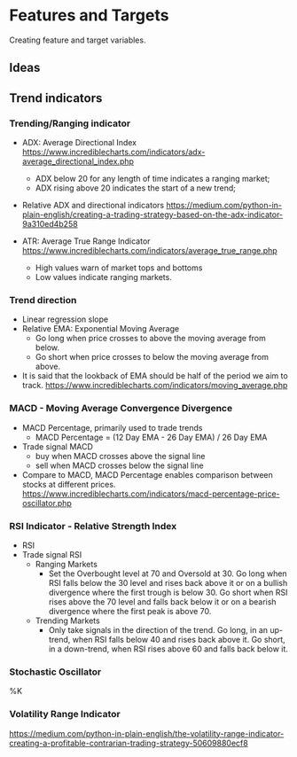 # Features and Targets
Creating feature and target variables.

## Ideas
## Trend indicators
### Trending/Ranging indicator
- ADX: Average Directional Index https://www.incrediblecharts.com/indicators/adx-average_directional_index.php
  - ADX below 20 for any length of time indicates a ranging market;
  - ADX rising above 20 indicates the start of a new trend;

- Relative ADX and directional indicators https://medium.com/python-in-plain-english/creating-a-trading-strategy-based-on-the-adx-indicator-9a310ed4b258
- ATR: Average True Range Indicator https://www.incrediblecharts.com/indicators/average_true_range.php
  - High values warn of market tops and bottoms
  - Low values indicate ranging markets.

### Trend direction
- Linear regression slope
- Relative EMA: Exponential Moving Average
  - Go long when price crosses to above the moving average from below.
  - Go short when price crosses to below the moving average from above.
- It is said that the lookback of EMA should be half of the period we aim to track. https://www.incrediblecharts.com/indicators/moving_average.php

### MACD - Moving Average Convergence Divergence
- MACD Percentage, primarily used to trade trends
  - MACD Percentage = (12 Day EMA - 26 Day EMA) / 26 Day EMA
- Trade signal MACD
  - buy when MACD crosses above the signal line
  - sell when MACD crosses below the signal line
- Compare to MACD, MACD Percentage enables comparison between stocks at different prices.
https://www.incrediblecharts.com/indicators/macd-percentage-price-oscillator.php

### RSI Indicator - Relative Strength Index
- RSI
- Trade signal RSI
  - Ranging Markets
    - Set the Overbought level at 70 and Oversold at 30. Go long when RSI falls below the 30 level and rises back above it or on a bullish divergence where the first trough is below 30. Go short when RSI rises above the 70 level and falls back below it or on a bearish divergence where the first peak is above 70.
  - Trending Markets
    - Only take signals in the direction of the trend. Go long, in an up-trend, when RSI falls below 40 and rises back above it. Go short, in a down-trend, when RSI rises above 60 and falls back below it.

### Stochastic Oscillator
%K

### Volatility Range Indicator
https://medium.com/python-in-plain-english/the-volatility-range-indicator-creating-a-profitable-contrarian-trading-strategy-50609880ecf8
